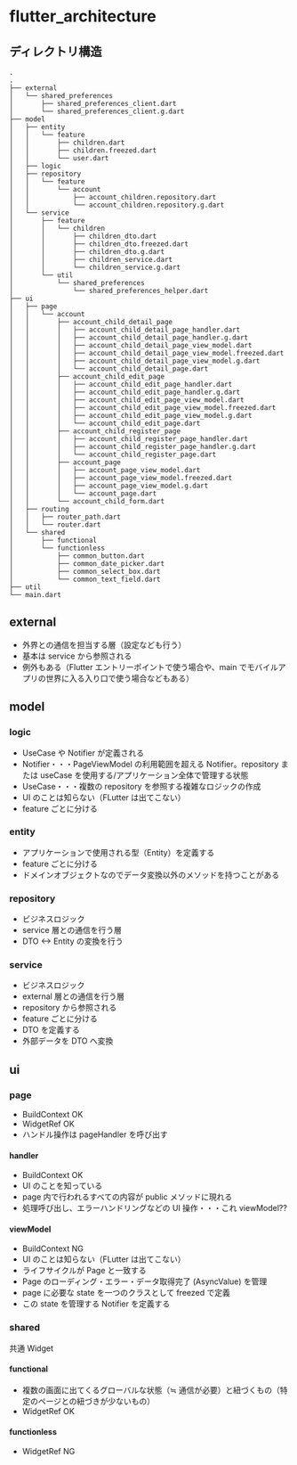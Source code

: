 # flutter_architecture

## ディレクトリ構造

```
.
.
├── external
│   └── shared_preferences
│       ├── shared_preferences_client.dart
│       └── shared_preferences_client.g.dart
├── model
│   ├── entity
│   │   └── feature
│   │       ├── children.dart
│   │       ├── children.freezed.dart
│   │       └── user.dart
│   ├── logic
│   ├── repository
│   │   └── feature
│   │       └── account
│   │           ├── account_children.repository.dart
│   │           └── account_children.repository.g.dart
│   └── service
│       ├── feature
│       │   └── children
│       │       ├── children_dto.dart
│       │       ├── children_dto.freezed.dart
│       │       ├── children_dto.g.dart
│       │       ├── children_service.dart
│       │       └── children_service.g.dart
│       └── util
│           └── shared_preferences
│               └── shared_preferences_helper.dart
├── ui
│   ├── page
│   │   └── account
│   │       ├── account_child_detail_page
│   │       │   ├── account_child_detail_page_handler.dart
│   │       │   ├── account_child_detail_page_handler.g.dart
│   │       │   ├── account_child_detail_page_view_model.dart
│   │       │   ├── account_child_detail_page_view_model.freezed.dart
│   │       │   ├── account_child_detail_page_view_model.g.dart
│   │       │   └── account_child_detail_page.dart
│   │       ├── account_child_edit_page
│   │       │   ├── account_child_edit_page_handler.dart
│   │       │   ├── account_child_edit_page_handler.g.dart
│   │       │   ├── account_child_edit_page_view_model.dart
│   │       │   ├── account_child_edit_page_view_model.freezed.dart
│   │       │   ├── account_child_edit_page_view_model.g.dart
│   │       │   └── account_child_edit_page.dart
│   │       ├── account_child_register_page
│   │       │   ├── account_child_register_page_handler.dart
│   │       │   ├── account_child_register_page_handler.g.dart
│   │       │   └── account_child_register_page.dart
│   │       ├── account_page
│   │       │   ├── account_page_view_model.dart
│   │       │   ├── account_page_view_model.freezed.dart
│   │       │   ├── account_page_view_model.g.dart
│   │       │   └── account_page.dart
│   │       └── account_child_form.dart
│   ├── routing
│   │   ├── router_path.dart
│   │   └── router.dart
│   └── shared
│       ├── functional
│       └── functionless
│           ├── common_button.dart
│           ├── common_date_picker.dart
│           ├── common_select_box.dart
│           └── common_text_field.dart
├── util
└── main.dart
```

## external

- 外界との通信を担当する層（設定なども行う）
- 基本は service から参照される
- 例外もある（Flutter エントリーポイントで使う場合や、main でモバイルアプリの世界に入る入り口で使う場合などもある）

## model

### logic

- UseCase や Notifier が定義される
- Notifier・・・PageViewModel の利用範囲を超える Notifier。repository または useCase を使用する/アプリケーション全体で管理する状態
- UseCase・・・複数の repository を参照する複雑なロジックの作成
- UI のことは知らない（FLutter は出てこない）
- feature ごとに分ける

### entity

- アプリケーションで使用される型（Entity）を定義する
- feature ごとに分ける
- ドメインオブジェクトなのでデータ変換以外のメソッドを持つことがある

### repository

- ビジネスロジック
- service 層との通信を行う層
- DTO <-> Entity の変換を行う

### service

- ビジネスロジック
- external 層との通信を行う層
- repository から参照される
- feature ごとに分ける
- DTO を定義する
- 外部データを DTO へ変換

## ui

### page

- BuildContext OK
- WidgetRef OK
- ハンドル操作は pageHandler を呼び出す

#### handler

- BuildContext OK
- UI のことを知っている
- page 内で行われるすべての内容が public メソッドに現れる
- 処理呼び出し、エラーハンドリングなどの UI 操作・・・これ viewModel??

#### viewModel

- BuildContext NG
- UI のことは知らない（FLutter は出てこない）
- ライフサイクルが Page と一致する
- Page のローディング・エラー・データ取得完了 (AsyncValue) を管理
- page に必要な state を一つのクラスとして freezed で定義
- この state を管理する Notifier を定義する

### shared

共通 Widget

#### functional

- 複数の画面に出てくるグローバルな状態（≒ 通信が必要）と紐づくもの（特定のページとの紐づきが少ないもの）
- WidgetRef OK

#### functionless

- WidgetRef NG
